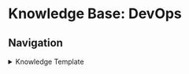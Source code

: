 # Knowledge Base: DevOps

## Navigation

<details>
<summary>Knowledge Template</summary>
## (Knowledge Name)

(Knowledge Date)
(Submitter Name)

### Knowledge

(Knowledge)

</details>
